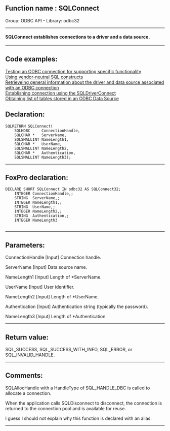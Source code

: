 
## Function name : SQLConnect
Group: ODBC API - Library: odbc32    
***  


#### SQLConnect establishes connections to a driver and a data source. 
***  


## Code examples:
[Testing an ODBC connection for supporting specific functionality](../../samples/sample_286.md)  
[Using vendor-neutral SQL constructs](../../samples/sample_287.md)  
[Retrieveing general information about the driver and data source associated with an ODBC connection](../../samples/sample_289.md)  
[Establishing connection using the SQLDriverConnect](../../samples/sample_290.md)  
[Obtaining list of tables stored in an ODBC Data Source](../../samples/sample_409.md)  

## Declaration:
```foxpro  
SQLRETURN SQLConnect(
	SQLHDBC     ConnectionHandle,
	SQLCHAR *   ServerName,
	SQLSMALLINT NameLength1,
	SQLCHAR *   UserName,
	SQLSMALLINT NameLength2,
	SQLCHAR *   Authentication,
	SQLSMALLINT NameLength3);  
```  
***  


## FoxPro declaration:
```foxpro  
DECLARE SHORT SQLConnect IN odbc32 AS SQLConnect32;
	INTEGER ConnectionHandle,;
	STRING  ServerName,;
	INTEGER NameLength1,;
	STRING  UserName,;
	INTEGER NameLength2,;
	STRING  Authentication,;
	INTEGER NameLength3
  
```  
***  


## Parameters:
ConnectionHandle 
[Input]
Connection handle. 

ServerName 
[Input]
Data source name.

NameLength1 
[Input]
Length of *ServerName. 

UserName 
[Input]
User identifier. 

NameLength2 
[Input]
Length of *UserName. 

Authentication 
[Input]
Authentication string (typically the password). 

NameLength3 
[Input]
Length of *Authentication.   
***  


## Return value:
SQL_SUCCESS, SQL_SUCCESS_WITH_INFO, SQL_ERROR, or SQL_INVALID_HANDLE.  
***  


## Comments:
SQLAllocHandle with a HandleType of SQL_HANDLE_DBC is called to allocate a connection.  
  
When the application calls SQLDisconnect to disconnect, the connection is returned to the connection pool and is available for reuse.  
  
I guess I should not explain why this function is declared with an alias.  
  
***  

